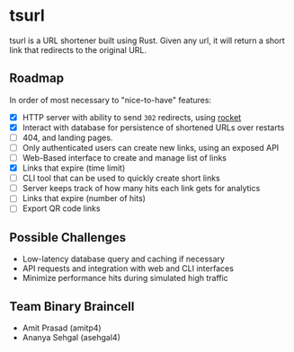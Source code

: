 # tsurl
tsurl is a URL shortener built using Rust. Given any url, it will return a short link that redirects to the original URL.

## Roadmap
In order of most necessary to "nice-to-have" features:
* [x] HTTP server with ability to send `302` redirects, using [rocket](https://rocket.rs/)
* [x] Interact with database for persistence of shortened URLs over restarts
* [ ] 404, and landing pages.
* [ ] Only authenticated users can create new links, using an exposed API
* [ ] Web-Based interface to create and manage list of links
* [x] Links that expire (time limit)
* [ ] CLI tool that can be used to quickly create short links
* [ ] Server keeps track of how many hits each link gets for analytics
* [ ] Links that expire (number of hits)
* [ ] Export QR code links

## Possible Challenges
* Low-latency database query and caching if necessary
* API requests and integration with web and CLI interfaces
* Minimize performance hits during simulated high traffic


## Team Binary Braincell
* Amit Prasad (amitp4)
* Ananya Sehgal (asehgal4)
